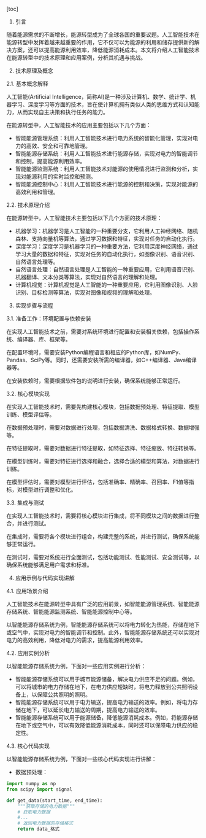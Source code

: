 
[toc]                    
                
                
1. 引言

随着能源需求的不断增长，能源转型成为了全球各国的重要议题。人工智能技术在能源转型中发挥着越来越重要的作用，它不仅可以为能源的利用和储存提供新的解决方案，还可以提高能源利用效率，降低能源消耗成本。本文将介绍人工智能技术在能源转型中的技术原理和应用案例，分析其机遇与挑战。

2. 技术原理及概念

2.1. 基本概念解释

人工智能(Artificial Intelligence，简称AI)是一种涉及计算机、数学、统计学、机器学习、深度学习等方面的技术，旨在使计算机拥有类似人类的思维方式和认知能力，从而实现自主决策和执行任务的能力。

在能源转型中，人工智能技术的应用主要包括以下几个方面：

- 智能能源管理系统：利用人工智能技术进行电力系统的智能化管理，实现对电力的高效、安全和可靠地管理。
- 智能能源存储系统：利用人工智能技术进行能源存储，实现对电力的智能调节和控制，提高能源利用效率。
- 智能能源监测系统：利用人工智能技术对能源的使用情况进行监测和分析，实现对能源利用的实时监控和预测。
- 智能能源控制中心：利用人工智能技术进行能源的控制和决策，实现对能源的高效利用和管理。

2.2. 技术原理介绍

在能源转型中，人工智能技术主要包括以下几个方面的技术原理：

- 机器学习：机器学习是人工智能的一种重要分支，它利用人工神经网络、随机森林、支持向量机等算法，通过学习数据和特征，实现对任务的自动化执行。
- 深度学习：深度学习是机器学习的一种重要方法，它利用深度神经网络，通过学习大量的数据和特征，实现对任务的自动化执行，如图像识别、语音识别、自然语言处理等。
- 自然语言处理：自然语言处理是人工智能的一种重要应用，它利用语音识别、机器翻译、文本分类等算法，实现对自然语言的理解和处理。
- 计算机视觉：计算机视觉是人工智能的一种重要应用，它利用图像识别、人脸识别、目标检测等算法，实现对图像和视频的理解和处理。

3. 实现步骤与流程

3.1. 准备工作：环境配置与依赖安装

在实现人工智能技术之前，需要对系统环境进行配置和安装相关依赖，包括操作系统、编译器、库、框架等。

在配置环境时，需要安装Python编程语言和相应的Python库，如NumPy、Pandas、SciPy等。同时，还需要安装所需的编译器，如C++编译器、Java编译器等。

在安装依赖时，需要根据软件包的说明进行安装，确保系统能够正常运行。

3.2. 核心模块实现

在实现人工智能技术时，需要先构建核心模块，包括数据预处理、特征提取、模型训练、模型评估等。

在数据预处理时，需要对数据进行处理，包括数据清洗、数据格式转换、数据增强等。

在特征提取时，需要对数据进行特征提取，如特征选择、特征缩放、特征转换等。

在模型训练时，需要对特征进行选择和融合，选择合适的模型和算法，对数据进行训练。

在模型评估时，需要对模型进行评估，包括准确率、精确率、召回率、F1值等指标，对模型进行调整和优化。

3.3. 集成与测试

在实现人工智能技术时，需要将核心模块进行集成，将不同模块之间的数据进行整合，并进行测试。

在集成时，需要将各个模块进行组合，构建完整的系统，并进行测试，确保系统能够正常运行。

在测试时，需要对系统进行全面测试，包括功能测试、性能测试、安全测试等，以确保系统能够满足用户需求和标准。

4. 应用示例与代码实现讲解

4.1. 应用场景介绍

人工智能技术在能源转型中具有广泛的应用前景，如智能能源管理系统、智能能源存储系统、智能能源监测系统、智能能源控制中心等。

以智能能源存储系统为例，智能能源存储系统可以将电力转化为热能，存储在地下或空气中，实现对电力的智能调节和控制。此外，智能能源存储系统还可以实现对电力的高效利用，降低对电力的需求，提高能源利用效率。

4.2. 应用实例分析

以智能能源存储系统为例，下面对一些应用实例进行分析：

- 智能能源存储系统可以用于城市能源储备，解决电力供应不足的问题。例如，可以将城市的电力存储在地下，在电力供应短缺时，将电力释放到公共照明设备上，以保障公共照明的照明。
- 智能能源存储系统可以用于电力输送，提高电力输送的效率。例如，将电力存储在地下，可以延长电力输送的周期，提高电力输送的效率。
- 智能能源存储系统可以用于能源储备，降低能源消耗成本。例如，将能源存储在地下或空气中，可以有效降低能源消耗成本，同时还可以保障电力供应的稳定性。

4.3. 核心代码实现

以智能能源存储系统为例，下面对一些核心代码实现进行讲解：

- 数据预处理：

```python
import numpy as np
from scipy import signal

def get_data(start_time, end_time):
    """获取存储的电力数据"""
    # 获取电力数据
    #...
    # 返回电力数据的存储格式
    return data_格式
```

